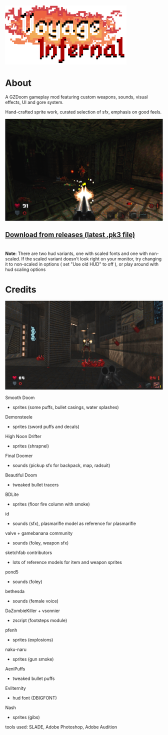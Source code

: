 ![](./screenshots/title.png)

# About

A GZDoom gameplay mod featuring custom weapons, sounds, visual effects, UI and gore system.

Hand-crafted sprite work, curated selection of sfx, emphasis on good feels.

![](./screenshots/1.png)

## [Download from releases (latest .pk3 file)](https://github.com/lightrow/vidoom/releases)
# 

**Note**: There are two hud variants, one with scaled fonts and one with non-scaled. If the scaled variant doesn't look right on your monitor, try changing it to non-scaled in options ( set "Use old HUD" to off ), or play around with hud scaling options



# Credits

![](./screenshots/2.png)


Smooth Doom
- sprites (some puffs, bullet casings, water splashes)

Demonsteele
- sprites (sword puffs and decals)

High Noon Drifter
- sprites (shrapnel)

Final Doomer
- sounds (pickup sfx for backpack, map, radsuit)

Beautiful Doom
- tweaked bullet tracers

BDLite
- sprites (floor fire column with smoke)

id
- sounds (sfx), plasmarifle model as reference for plasmarifle

valve + gamebanana community
- sounds (foley, weapon sfx)

sketchfab contributors
- lots of reference models for item and weapon sprites

pond5
- sounds (foley)

bethesda
- sounds (female voice)

DaZombieKiller + vsonnier
- zscript (footsteps module)

pfenh
- sprites (explosions)

naku-naru
- sprites (gun smoke)

AeniPuffs
- tweaked bullet puffs

Evilternity
- hud font (DBIGFONT)

Nash
- sprites (gibs)


tools used: SLADE, Adobe Photoshop, Adobe Audition
